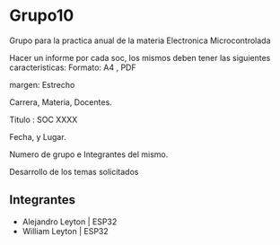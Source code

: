 # Grupo10
Grupo para la practica anual de la materia Electronica Microcontrolada

Hacer un informe por cada soc, los mismos  deben tener las siguientes caracteristicas:
Formato: A4 , PDF

margen: Estrecho

Carrera, Materia, Docentes. 

Titulo : SOC XXXX

Fecha, y Lugar. 

Numero de grupo e Integrantes del mismo. 

Desarrollo de los temas solicitados

## Integrantes
- Alejandro Leyton | ESP32
- William Leyton | ESP32

